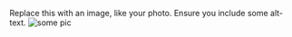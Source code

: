 Replace this with an image, like your photo. Ensure you include some alt-text.
![some pic](https://octodex.github.com/images/yaktocat.png)

